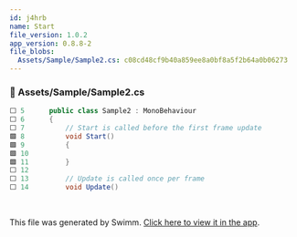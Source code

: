 ```yaml
---
id: j4hrb
name: Start
file_version: 1.0.2
app_version: 0.8.8-2
file_blobs:
  Assets/Sample/Sample2.cs: c08cd48cf9b40a859ee8a0bf8a5f2b64a0b06273
---
```


<!-- NOTE-swimm-snippet: the lines below link your snippet to Swimm -->
### 📄 Assets/Sample/Sample2.cs
```c#
⬜ 5      public class Sample2 : MonoBehaviour
⬜ 6      {
⬜ 7          // Start is called before the first frame update
🟩 8          void Start()
🟩 9          {
🟩 10             
🟩 11         }
⬜ 12     
⬜ 13         // Update is called once per frame
⬜ 14         void Update()
```

<br/>

This file was generated by Swimm. [Click here to view it in the app](https://app.swimm.io/repos/Z2l0aHViJTNBJTNBdW5pdHktZ2l0aHViLWFjdGlvbi1leGFtcGxlJTNBJTNBdHJlZW5vZC1rYXlh/docs/j4hrb).